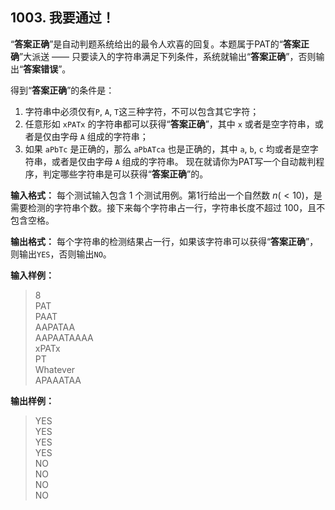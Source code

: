 ﻿## 1003. 我要通过！
“**答案正确**”是自动判题系统给出的最令人欢喜的回复。本题属于PAT的“**答案正确**”大派送 —— 只要读入的字符串满足下列条件，系统就输出“**答案正确**”，否则输出“**答案错误**”。

得到“**答案正确**”的条件是：
1. 字符串中必须仅有`P`, `A`, `T`这三种字符，不可以包含其它字符；
2. 任意形如 `xPATx` 的字符串都可以获得“**答案正确**”，其中 `x` 或者是空字符串，或者是仅由字母 `A` 组成的字符串；
3. 如果 `aPbTc` 是正确的，那么 `aPbATca` 也是正确的，其中 `a`, `b`, `c` 均或者是空字符串，或者是仅由字母 `A` 组成的字符串。
现在就请你为PAT写一个自动裁判程序，判定哪些字符串是可以获得“**答案正确**”的。

**输入格式：** 每个测试输入包含 1 个测试用例。第1行给出一个自然数 $n(<10)$，是需要检测的字符串个数。接下来每个字符串占一行，字符串长度不超过 100，且不包含空格。

**输出格式：** 每个字符串的检测结果占一行，如果该字符串可以获得“**答案正确**”，则输出`YES`，否则输出`NO`。

**输入样例：**
>8  
PAT  
PAAT  
AAPATAA  
AAPAATAAAA  
xPATx  
PT  
Whatever  
APAAATAA  

**输出样例：**
>YES  
YES  
YES  
YES  
NO  
NO  
NO  
NO  